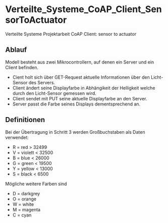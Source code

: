 # Verteilte_Systeme_CoAP_Client_SensorToActuator
 Verteilte Systeme Projektarbeit CoAP Client: sensor to actuator


## Ablauf
Modell besteht aus zwei Mikrocontrollern, auf denen ein Server und ein Client befinden.

- Cient holt sich über GET-Request aktuelle Informationen über den Licht-Sensor des Servers.
- Client ändert seine Displayfarbe in Abhängikeit der Helligkeit welche durch den Licht-Sensor gemessen wird.
- Client sendet mit PUT seine aktuelle Displayfarbe an den Server.
- Server passt die Farbe seines Displays dementsprechend an.

## Definitionen
Bei der Übertragung in Schritt 3 werden Großbuchstaben als Daten verwendet: 
 - R = red       > 32499
 - V = violett   < 32500
 - B = blue      < 26000
 - G = green     < 19500
 - Y = yellow    < 13000
 - S = black     < 6500
 
 
Mögliche weitere Farben sind
- D = darkgrey
- O = orange
- W = white
- M = magenta
- C = cyan 
